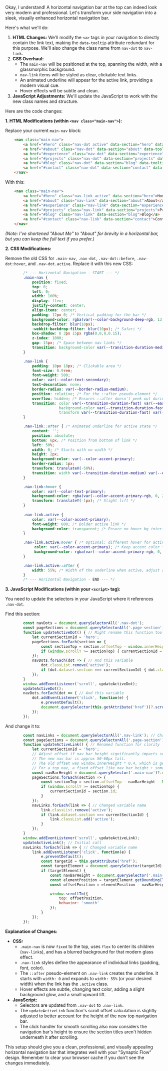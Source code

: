 Okay, I understand! A horizontal navigation bar at the top can indeed look very modern and professional. Let's transform your side navigation into a sleek, visually enhanced horizontal navigation bar.

Here's what we'll do:

1.  **HTML Changes:** We'll modify the `<a>` tags in your navigation to directly contain the link text, making the `data-tooltip` attribute redundant for this purpose. We'll also change the class name from `nav-dot` to `nav-link`.
2.  **CSS Overhaul:**
    *   The `main-nav` will be positioned at the top, spanning the width, with a glassmorphic background.
    *   `nav-link` items will be styled as clear, clickable text links.
    *   An animated underline will appear for the active link, providing a modern visual cue.
    *   Hover effects will be subtle and clean.
3.  **JavaScript Adjustments:** We'll update the JavaScript to work with the new class names and structure.

Here are the code changes:

**1. HTML Modifications (within `<nav class="main-nav">`):**

Replace your current `main-nav` block:

```html
    <nav class="main-nav">
        <a href="#hero" class="nav-dot active" data-section="hero" data-tooltip="Home"></a>
        <a href="#about" class="nav-dot" data-section="about" data-tooltip="About Me"></a>
        <a href="#experience" class="nav-dot" data-section="experience" data-tooltip="Experience"></a>
        <a href="#projects" class="nav-dot" data-section="projects" data-tooltip="Projects"></a>
        <a href="#blog" class="nav-dot" data-section="blog" data-tooltip="Blog"></a>
        <a href="#contact" class="nav-dot" data-section="contact" data-tooltip="Contact"></a>
    </nav>
```

With this:

```html
    <nav class="main-nav">
        <a href="#hero" class="nav-link active" data-section="hero">Home</a>
        <a href="#about" class="nav-link" data-section="about">About</a>
        <a href="#experience" class="nav-link" data-section="experience">Experience</a>
        <a href="#projects" class="nav-link" data-section="projects">Projects</a>
        <a href="#blog" class="nav-link" data-section="blog">Blog</a>
        <a href="#contact" class="nav-link" data-section="contact">Contact</a>
    </nav>
```
*(Note: I've shortened "About Me" to "About" for brevity in a horizontal bar, but you can keep the full text if you prefer.)*

**2. CSS Modifications:**

Remove the old CSS for `.main-nav`, `.nav-dot`, `.nav-dot::before`, `.nav-dot:hover`, and `.nav-dot.active`. Replace it with this new CSS:

```css
        /* --- Horizontal Navigation - START --- */
        .main-nav {
            position: fixed;
            top: 0;
            left: 0;
            width: 100%;
            display: flex;
            justify-content: center;
            align-items: center;
            padding: 12px 0; /* Vertical padding for the bar */
            background-color: rgba(var(--color-background-deep-rgb, 13, 12, 16), 0.85); /* Fallback if --rgb var not set */
            backdrop-filter: blur(10px);
            -webkit-backdrop-filter: blur(10px); /* Safari */
            box-shadow: 0 3px 15px rgba(0,0,0,0.15);
            z-index: 1000;
            gap: 15px; /* Space between nav links */
            transition: background-color var(--transition-duration-medium);
        }

        .nav-link {
            padding: 10px 18px; /* Clickable area */
            font-size: 0.9rem;
            font-weight: 500;
            color: var(--color-text-secondary);
            text-decoration: none;
            border-radius: var(--border-radius-medium);
            position: relative; /* For the ::after pseudo-element */
            overflow: hidden; /* Ensures ::after doesn't peek out during animation */
            transition: color var(--transition-duration-fast) var(--easing-cubic), 
                        background-color var(--transition-duration-fast) var(--easing-cubic),
                        transform var(--transition-duration-fast) var(--easing-cubic);
        }

        .nav-link::after { /* Animated underline for active state */
            content: '';
            position: absolute;
            bottom: 6px; /* Position from bottom of link */
            left: 50%;
            width: 0; /* Starts with no width */
            height: 2px;
            background-color: var(--color-accent-primary);
            border-radius: 1px;
            transform: translateX(-50%);
            transition: width var(--transition-duration-medium) var(--easing-cubic);
        }

        .nav-link:hover {
            color: var(--color-text-primary);
            background-color: rgba(var(--color-accent-primary-rgb, 0, 240, 255), 0.1); /* Subtle glow */
            transform: translateY(-1px); /* Slight lift */
        }
        
        .nav-link.active {
            color: var(--color-accent-primary);
            font-weight: 600; /* Bolder active link */
            background-color: transparent; /* Ensure no hover bg interferes */
        }

        .nav-link.active:hover { /* Optional: different hover for active link */
             color: var(--color-accent-primary); /* Keep accent color */
             background-color: rgba(var(--color-accent-primary-rgb, 0, 240, 255), 0.15); /* Slightly stronger glow */
        }

        .nav-link.active::after {
            width: 55%; /* Width of the underline when active, adjust as needed */
        }
        /* --- Horizontal Navigation - END --- */
```

**3. JavaScript Modifications (within your `<script>` tag):**

You need to update the selectors in your JavaScript where it references `.nav-dot`.

Find this section:
```javascript
        const navDots = document.querySelectorAll('.nav-dot');
        const pageSections = document.querySelectorAll('.page-section');
        function updateActiveDot() { // Might rename this function too
            let currentSectionId = 'hero';
            pageSections.forEach(section => {
                const sectionTop = section.offsetTop - window.innerHeight * 0.4; 
                if (window.scrollY >= sectionTop) { currentSectionId = section.id; }
            });
            navDots.forEach(dot => { // And this variable
                dot.classList.remove('active');
                if (dot.dataset.section === currentSectionId) { dot.classList.add('active'); }
            });
        }
        window.addEventListener('scroll', updateActiveDot);
        updateActiveDot();
        navDots.forEach(dot => { // And this variable
            dot.addEventListener('click', function(e) {
                e.preventDefault();
                document.querySelector(this.getAttribute('href'))?.scrollIntoView({ behavior: 'smooth' });
            });
        });
```

And change it to:
```javascript
        const navLinks = document.querySelectorAll('.nav-link'); // Changed selector
        const pageSections = document.querySelectorAll('.page-section');
        function updateActiveLink() { // Renamed function for clarity
            let currentSectionId = 'hero';
            // Adjust offset if nav bar height significantly impacts section visibility
            // The new nav bar is approx 50-60px tall. 
            // The old offset was window.innerHeight * 0.4, which is generous.
            // For a top nav, a fixed offset like nav bar height + some margin might be more precise.
            const navBarHeight = document.querySelector('.main-nav')?.offsetHeight || 60;
            pageSections.forEach(section => {
                const sectionTop = section.offsetTop - navBarHeight - Math.min(100, window.innerHeight * 0.1); // Consider nav height and a bit more
                if (window.scrollY >= sectionTop) { 
                    currentSectionId = section.id; 
                }
            });
            navLinks.forEach(link => { // Changed variable name
                link.classList.remove('active');
                if (link.dataset.section === currentSectionId) { 
                    link.classList.add('active'); 
                }
            });
        }
        window.addEventListener('scroll', updateActiveLink);
        updateActiveLink(); // Initial call
        navLinks.forEach(link => { // Changed variable name
            link.addEventListener('click', function(e) {
                e.preventDefault();
                const targetId = this.getAttribute('href');
                const targetElement = document.querySelector(targetId);
                if (targetElement) {
                    const navBarHeight = document.querySelector('.main-nav')?.offsetHeight || 0;
                    const elementPosition = targetElement.getBoundingClientRect().top + window.pageYOffset;
                    const offsetPosition = elementPosition - navBarHeight - 10; // Adjust 10px for a small margin

                    window.scrollTo({
                        top: offsetPosition,
                        behavior: 'smooth'
                    });
                }
            });
        });
```

**Explanation of Changes:**

*   **CSS:**
    *   `.main-nav` is now `fixed` to the top, uses `flex` to center its children (`nav-link`s), and has a blurred background for that modern glass effect.
    *   `.nav-link` styles define the appearance of individual links (padding, font, color).
    *   The `::after` pseudo-element on `.nav-link` creates the underline. It starts with `width: 0` and expands to `width: 55%` (or your desired width) when the link has the `.active` class.
    *   Hover effects are subtle, changing text color, adding a slight background glow, and a small upward lift.
*   **JavaScript:**
    *   Selectors are updated from `.nav-dot` to `.nav-link`.
    *   The `updateActiveLink` function's scroll offset calculation is slightly adjusted to better account for the height of the new top navigation bar.
    *   The click handler for smooth scrolling also now considers the navigation bar's height to ensure the section titles aren't hidden underneath it after scrolling.

This setup should give you a clean, professional, and visually appealing horizontal navigation bar that integrates well with your "Synaptic Flow" design. Remember to clear your browser cache if you don't see the changes immediately.